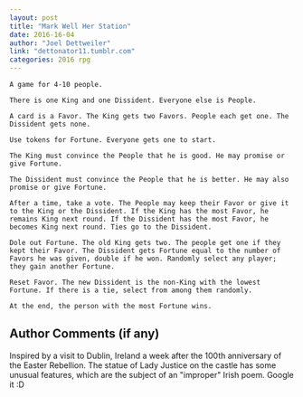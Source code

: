 ```yaml
---
layout: post
title: "Mark Well Her Station"
date: 2016-16-04
author: "Joel Dettweiler"
link: "dettonator11.tumblr.com"
categories: 2016 rpg
---
```

```
A game for 4-10 people.

There is one King and one Dissident. Everyone else is People.

A card is a Favor. The King gets two Favors. People each get one. The Dissident gets none.

Use tokens for Fortune. Everyone gets one to start.

The King must convince the People that he is good. He may promise or give Fortune.

The Dissident must convince the People that he is better. He may also promise or give Fortune.

After a time, take a vote. The People may keep their Favor or give it to the King or the Dissident. If the King has the most Favor, he remains King next round. If the Dissident has the most Favor, he becomes King next round. Ties go to the Dissident.

Dole out Fortune. The old King gets two. The people get one if they kept their Favor. The Dissident gets Fortune equal to the number of Favors he was given, double if he won. Randomly select any player; they gain another Fortune.

Reset Favor. The new Dissident is the non-King with the lowest Fortune. If there is a tie, select from among them randomly.

At the end, the person with the most Fortune wins.
```
## Author Comments (if any)

Inspired by a visit to Dublin, Ireland a week after the 100th anniversary of the Easter Rebellion. The statue of Lady Justice on the castle has some unusual features, which are the subject of an "improper" Irish poem. Google it :D
